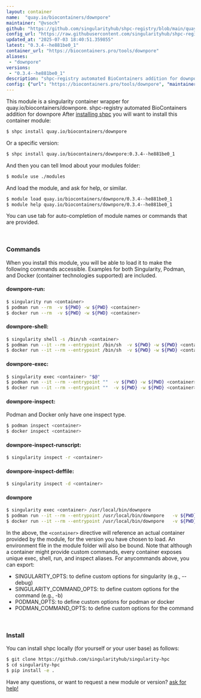 ```yaml
---
layout: container
name:  "quay.io/biocontainers/downpore"
maintainer: "@vsoch"
github: "https://github.com/singularityhub/shpc-registry/blob/main/quay.io/biocontainers/downpore/container.yaml"
config_url: "https://raw.githubusercontent.com/singularityhub/shpc-registry/main/quay.io/biocontainers/downpore/container.yaml"
updated_at: "2025-07-03 18:40:51.359855"
latest: "0.3.4--he881be0_1"
container_url: "https://biocontainers.pro/tools/downpore"
aliases:
 - "downpore"
versions:
 - "0.3.4--he881be0_1"
description: "shpc-registry automated BioContainers addition for downpore"
config: {"url": "https://biocontainers.pro/tools/downpore", "maintainer": "@vsoch", "description": "shpc-registry automated BioContainers addition for downpore", "latest": {"0.3.4--he881be0_1": "sha256:3f39bab60fae4af1d180dc6a55fe114f665099e30456d3c66d6b223e509a5194"}, "tags": {"0.3.4--he881be0_1": "sha256:3f39bab60fae4af1d180dc6a55fe114f665099e30456d3c66d6b223e509a5194"}, "docker": "quay.io/biocontainers/downpore", "aliases": {"downpore": "/usr/local/bin/downpore"}}
---
```


This module is a singularity container wrapper for quay.io/biocontainers/downpore.
shpc-registry automated BioContainers addition for downpore
After [installing shpc](#install) you will want to install this container module:


```bash
$ shpc install quay.io/biocontainers/downpore
```

Or a specific version:

```bash
$ shpc install quay.io/biocontainers/downpore:0.3.4--he881be0_1
```

And then you can tell lmod about your modules folder:

```bash
$ module use ./modules
```

And load the module, and ask for help, or similar.

```bash
$ module load quay.io/biocontainers/downpore/0.3.4--he881be0_1
$ module help quay.io/biocontainers/downpore/0.3.4--he881be0_1
```

You can use tab for auto-completion of module names or commands that are provided.

<br>

### Commands

When you install this module, you will be able to load it to make the following commands accessible.
Examples for both Singularity, Podman, and Docker (container technologies supported) are included.

#### downpore-run:

```bash
$ singularity run <container>
$ podman run --rm  -v ${PWD} -w ${PWD} <container>
$ docker run --rm  -v ${PWD} -w ${PWD} <container>
```

#### downpore-shell:

```bash
$ singularity shell -s /bin/sh <container>
$ podman run --it --rm --entrypoint /bin/sh  -v ${PWD} -w ${PWD} <container>
$ docker run --it --rm --entrypoint /bin/sh  -v ${PWD} -w ${PWD} <container>
```

#### downpore-exec:

```bash
$ singularity exec <container> "$@"
$ podman run --it --rm --entrypoint ""  -v ${PWD} -w ${PWD} <container> "$@"
$ docker run --it --rm --entrypoint ""  -v ${PWD} -w ${PWD} <container> "$@"
```

#### downpore-inspect:

Podman and Docker only have one inspect type.

```bash
$ podman inspect <container>
$ docker inspect <container>
```

#### downpore-inspect-runscript:

```bash
$ singularity inspect -r <container>
```

#### downpore-inspect-deffile:

```bash
$ singularity inspect -d <container>
```


#### downpore

```bash
$ singularity exec <container> /usr/local/bin/downpore
$ podman run --it --rm --entrypoint /usr/local/bin/downpore   -v ${PWD} -w ${PWD} <container> -c " $@"
$ docker run --it --rm --entrypoint /usr/local/bin/downpore   -v ${PWD} -w ${PWD} <container> -c " $@"
```



In the above, the `<container>` directive will reference an actual container provided
by the module, for the version you have chosen to load. An environment file in the
module folder will also be bound. Note that although a container
might provide custom commands, every container exposes unique exec, shell, run, and
inspect aliases. For anycommands above, you can export:

 - SINGULARITY_OPTS: to define custom options for singularity (e.g., --debug)
 - SINGULARITY_COMMAND_OPTS: to define custom options for the command (e.g., -b)
 - PODMAN_OPTS: to define custom options for podman or docker
 - PODMAN_COMMAND_OPTS: to define custom options for the command

<br>

### Install

You can install shpc locally (for yourself or your user base) as follows:

```bash
$ git clone https://github.com/singularityhub/singularity-hpc
$ cd singularity-hpc
$ pip install -e .
```

Have any questions, or want to request a new module or version? [ask for help!](https://github.com/singularityhub/singularity-hpc/issues)